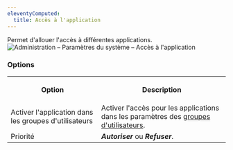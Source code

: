 ```yaml
---
eleventyComputed:
  title: Accès à l'application
---
```

Permet d'allouer l'accès à différentes applications.
![Administration – Paramètres du système – Accès à l'application](https://cdnweb.devolutions.net/docs/fr/server/ServerOp8077.png)

### Options

<table>
	<tr>
		<th>

Option
		</th>
		<th>
Description
		</th>
	</tr>
	<tr>
		<td>
Activer l'application dans les groupes d'utilisateurs
		</td>
		<td>
Activer l'accès pour les applications dans les paramètres des [groupes d'utilisateurs](/fr/server/web-interface/administration/security-management/user-groups/).
		</td>
	</tr>
	<tr>
		<td>
Priorité
		</td>
		<td>
***Autoriser*** ou ***Refuser***.
		</td>
	</tr>
</table>
